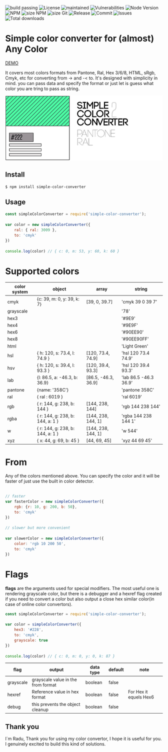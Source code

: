 ![build passing](https://travis-ci.org/draganradu/simple-color-convertor-pantone-ral.svg?branch=master) ![License](https://img.shields.io/npm/l/simple-color-converter) ![maintained](https://img.shields.io/maintenance/yes/2019) ![Vulnerabilities](https://img.shields.io/snyk/vulnerabilities/npm/simple-color-converter) 
![Node Version](https://img.shields.io/node/v/simple-color-converter) ![NPM](https://img.shields.io/npm/v/simple-color-converter) 
![size NPM](https://img.shields.io/bundlephobia/min/simple-color-converter)  ![size Git](https://img.shields.io/github/languages/code-size/draganradu/simple-color-convertor-pantone-ral) 
![Release](https://img.shields.io/github/release-date/draganradu/simple-color-convertor-pantone-ral)  ![Commit](https://img.shields.io/github/last-commit/draganradu/simple-color-convertor-pantone-ral) 
![Issues](https://img.shields.io/github/issues/draganradu/simple-color-convertor-pantone-ral) 
![Total downloads](https://img.shields.io/npm/dt/simple-color-converter) 


# Simple color converter for (almost) Any Color

[DEMO](https://draganradu.github.io/#/)

It covers most colors formats from Pantone, Ral, Hex 3/6/8, HTML, sRgb, Cmyk, etc for converting from -> and -< to. 
It's designed with simplicity in mind. you can pass data and specify the format or just let is guess what color you are tring to pass as string.

![simple color convertor logo](https://raw.githubusercontent.com/draganradu/simple-color-convertor-pantone-ral/master/assets/simple-color-convertor-pantone-ral.jpg)

## Install
```
$ npm install simple-color-converter
```
## Usage

```javascript
const simpleColorConverter = require('simple-color-converter');

var color = new simpleColorConverter({
    ral: { ral: 3009 }, 
    to: 'cmyk'
})

console.log(color) // { c: 0, m: 53, y: 60, k: 60 } 
```

# Supported colors

| color system      |  object   | array     | string |
| ---               |  ---      | ---       | ---    |
| cmyk              | {c: 39, m: 0, y: 39, k: 7} | [39, 0, 39.7] | 'cmyk 39 0 39 7'
| grayscale         |           |           | '78' |
| hex3              |           |           | '#9E9' |
| hex4              |           |           | '#9E9F' |
| hex6              |           |           | '#90EE90' |
| hex8              |           |           | '#90EE90FF' |
| html              |           |           | 'Light Green' |
| hsl               | { h: 120, s: 73.4, l: 74.9 } | [120, 73.4, 74.9] | 'hsl 120 73.4 74.9' |
| hsv               | { h: 120, s: 39.4, l: 93.3 } | [120, 39.4, 93.3] | 'hsl 120 39.4 93.3' |
| lab               |  {l: 86.5, a: -46.3, b: 36.9} | [86.5, -46.3, 36.9] | 'lab 86.5 -46.3 36.9' |
| pantone           | {name: '358C'} | | 'pantone 358C' |
| ral   | { ral : 6019 } | | 'ral 6019'|
| rgb | { r: 144, g: 238, b: 144 } | [144, 238, 144] | 'rgb 144 238 144'|
| rgba | { r: 144, g: 238, b: 144, a: 1 } | [144, 238, 144, 1] | 'rgba 144 238 144 1'|
| w | { r: 144, g: 238, b: 144, a: 1 } | [144, 238, 144, 1] | 'w 544' |
| xyz | { x: 44, g: 69, b: 45 } | [44, 69, 45] | 'xyz 44 69 45' |

# From
Any of the colors mentioned above. You can specify the color and it will be faster of just use the built in color detector.

```javascript

// faster
var fasterColor = new simpleColorConverter({
    rgb: {r: 10, g: 200, b: 50}, 
    to: 'cmyk'
})

// slower but more convenient

var slowerColor = new simpleColorConverter({
    color: 'rgb 10 200 50', 
    to: 'cmyk'
})

```

# Flags
**flags** are the arguments used for special modifiers. The most useful one is rendering grayscale color, but there is a debugger and a hexref flag created if you need to convert a color but also output a close hex similar color(in case of online color convertors).

```javascript
const simpleColorConverter = require('simple-color-converter');

var color = simpleColorConverter({
    hex3: '#228', 
    to: 'cmyk', 
    grayscale: true 
})

console.log(color) // { c: 0, m: 0, y: 0, k: 87 }
```

| flag      | output                                | data type     | default   | note  |
| ---       | ---                                   | ---           | ---       | ---   |
| grayscale | grayscale value in the from format    | boolean       | false          |       |
| hexref    | Reference value in hex format         | boolean       | false          | For Hex it equels Hex6 |
| debug     | this prevents the object cleanup      | boolean       | false          |       |


## Thank you

I`m Radu, Thank you for using my color convertor, I hope it is useful for you. I genuinely excited to build this kind of solutions.

